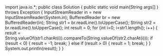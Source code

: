 import java.io.*;
public class Solution 
{
    public static void main(String args[] ) throws Exception 
    {
        InputStreamReader in = new InputStreamReader(System.in); 
        BufferedReader br = new BufferedReader(in);
        String str1 = br.readLine().toUpperCase();
        String str2 = br.readLine().toUpperCase();
        int result = 0;
        for (int i=0; i<str1.length(); i++)
        {
            result = String.valueOf(str1.charAt(i)).compareTo(String.valueOf(str2.charAt(i)));
            if (result < 0)
            {
                result = -1;
                break;
            }
            else if (result > 0)
            {
                result = 1;
                break;
            }
        }
        System.out.println(result);
    }
}
